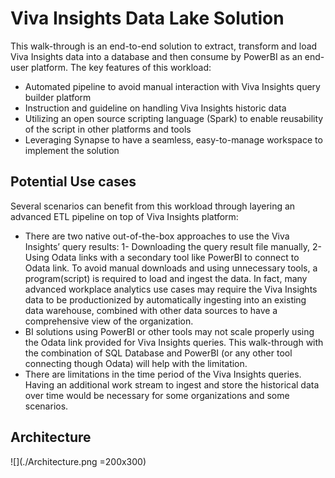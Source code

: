 # Viva Insights Data Lake Solution
This walk-through is an end-to-end solution to extract, transform and load Viva Insights data into a database and then consume by PowerBI as an end-user platform. The key features of this workload:
-	Automated pipeline to avoid manual interaction with Viva Insights query builder platform
-	Instruction and guideline on handling Viva Insights historic data
-	Utilizing an open source scripting language (Spark) to enable reusability of the script in other platforms and tools
-	Leveraging Synapse to have a seamless, easy-to-manage workspace to implement the solution

## Potential Use cases
Several scenarios can benefit from this workload through layering an advanced ETL pipeline on top of Viva Insights platform:
-	There are two native out-of-the-box approaches to use the Viva Insights’ query results: 1- Downloading the query result file manually, 2- Using Odata links with a secondary tool like PowerBI to connect to Odata link. To avoid manual downloads and using unnecessary tools, a program(script) is required to load and ingest the data.
In fact, many advanced workplace analytics use cases may require the Viva Insights data to be productionized by automatically ingesting into an existing data warehouse, combined with other data sources to have a comprehensive view of the organization.
-	BI solutions using PowerBI or other tools may not scale properly using the Odata link provided for Viva Insights queries. This walk-through with the combination of SQL Database and PowerBI (or any other tool connecting though Odata) will help with the limitation.
-	There are limitations in the time period of the Viva Insights queries. Having an additional work stream to ingest and store the historical data over time would be necessary for some organizations and some scenarios.

## Architecture
![](./Architecture.png =200x300) 
